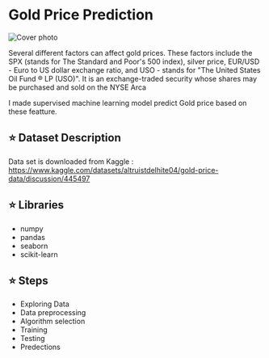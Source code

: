 # Gold Price Prediction
![Cover photo](https://github.com/MohamedElgohary23/Gold-Price-prediction-ML-/assets/141565314/9528aff7-599f-498f-9bf5-a053d25fd98a)

Several different factors can affect gold prices. These factors include the SPX (stands for The Standard and Poor's 500 index), silver price, EUR/USD - Euro to US dollar exchange ratio, and
USO - stands for "The United States Oil Fund ® LP (USO)". It is an exchange-traded security whose shares may be purchased and sold on the NYSE Arca

I made supervised machine learning model predict Gold price based on these featture.


## :star: Dataset Description
Data set is downloaded from Kaggle : https://www.kaggle.com/datasets/altruistdelhite04/gold-price-data/discussion/445497

## :star: Libraries 
- numpy
- pandas
- seaborn
- scikit-learn


## :star: Steps
- Exploring Data
- Data preprocessing
- Algorithm selection
- Training
- Testing
- Predections

